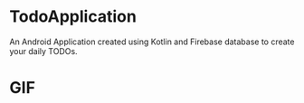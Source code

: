 # TodoApplication
An Android Application created using Kotlin and Firebase database to create your daily TODOs.
# GIF
